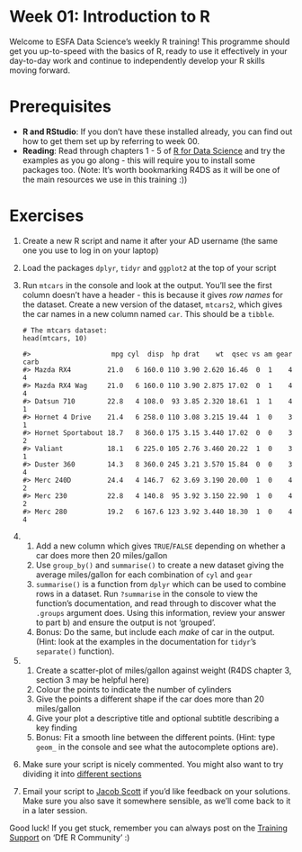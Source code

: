 <!-- Please edit README.Rmd - not README.md -->

# Week 01: Introduction to R

Welcome to ESFA Data Science’s weekly R training! This programme should
get you up-to-speed with the basics of R, ready to use it effectively in
your day-to-day work and continue to independently develop your R skills
moving forward.

# Prerequisites

-   **R and RStudio**: If you don’t have these installed already, you
    can find out how to get them set up by referring to week 00.
-   **Reading**: Read through chapters 1 - 5 of [R for Data
    Science](https://r4ds.had.co.nz/introduction.html) and try the
    examples as you go along - this will require you to install some
    packages too. (Note: It’s worth bookmarking R4DS as it will be one
    of the main resources we use in this training :))

# Exercises

1.  Create a new R script and name it after your AD username (the same
    one you use to log in on your laptop)

2.  Load the packages `dplyr`, `tidyr` and `ggplot2` at the top of your
    script

3.  Run `mtcars` in the console and look at the output. You’ll see the
    first column doesn’t have a header - this is because it gives *row
    names* for the dataset. Create a new version of the dataset,
    `mtcars2`, which gives the car names in a new column named `car`.
    This should be a `tibble`.

        # The mtcars dataset:
        head(mtcars, 10)

        #>                    mpg cyl  disp  hp drat    wt  qsec vs am gear carb
        #> Mazda RX4         21.0   6 160.0 110 3.90 2.620 16.46  0  1    4    4
        #> Mazda RX4 Wag     21.0   6 160.0 110 3.90 2.875 17.02  0  1    4    4
        #> Datsun 710        22.8   4 108.0  93 3.85 2.320 18.61  1  1    4    1
        #> Hornet 4 Drive    21.4   6 258.0 110 3.08 3.215 19.44  1  0    3    1
        #> Hornet Sportabout 18.7   8 360.0 175 3.15 3.440 17.02  0  0    3    2
        #> Valiant           18.1   6 225.0 105 2.76 3.460 20.22  1  0    3    1
        #> Duster 360        14.3   8 360.0 245 3.21 3.570 15.84  0  0    3    4
        #> Merc 240D         24.4   4 146.7  62 3.69 3.190 20.00  1  0    4    2
        #> Merc 230          22.8   4 140.8  95 3.92 3.150 22.90  1  0    4    2
        #> Merc 280          19.2   6 167.6 123 3.92 3.440 18.30  1  0    4    4

4.  1.  Add a new column which gives `TRUE`/`FALSE` depending on whether
        a car does more then 20 miles/gallon
    2.  Use `group_by()` and `summarise()` to create a new dataset
        giving the average miles/gallon for each combination of `cyl`
        and `gear`
    3.  `summarise()` is a function from `dplyr` which can be used to
        combine rows in a dataset. Run `?summarise` in the console to
        view the function’s documentation, and read through to discover
        what the `.groups` argument does. Using this information, review
        your answer to part b) and ensure the output is not ‘grouped’.
    4.  Bonus: Do the same, but include each *make* of car in the
        output. (Hint: look at the examples in the documentation for
        `tidyr`’s `separate()` function).

5.  1.  Create a scatter-plot of miles/gallon against weight (R4DS
        chapter 3, section 3 may be helpful here)
    2.  Colour the points to indicate the number of cylinders
    3.  Give the points a different shape if the car does more than 20
        miles/gallon
    4.  Give your plot a descriptive title and optional subtitle
        describing a key finding
    5.  Bonus: Fit a smooth line between the different points. (Hint:
        type `geom_` in the console and see what the autocomplete
        options are).

6.  Make sure your script is nicely commented. You might also want to
    try dividing it into [different
    sections](https://support.rstudio.com/hc/en-us/articles/200484568-Code-Folding-and-Sections-in-the-RStudio-IDE)

7.  Email your script to [Jacob
    Scott](mailto:jacob.scott@education.gov.uk) if you’d like feedback
    on your solutions. Make sure you also save it somewhere sensible, as
    we’ll come back to it in a later session.

Good luck! If you get stuck, remember you can always post on the
[Training
Support](https://teams.microsoft.com/l/channel/19%3a1c926bdbecf94b8b8d7e303670f98bc2%40thread.skype/Training%2520Support?groupId=b95c605d-8fbc-4e4d-9a76-2f7d1c55e70a&tenantId=fad277c9-c60a-4da1-b5f3-b3b8b34a82f9)
on ‘DfE R Community’ :)
